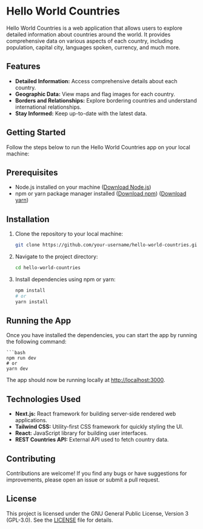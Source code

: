 # Hello World Countries

Hello World Countries is a web application that allows users to explore detailed information about countries around the world. It provides comprehensive data on various aspects of each country, including population, capital city, languages spoken, currency, and much more.

## Features

- **Detailed Information:** Access comprehensive details about each country.
- **Geographic Data:** View maps and flag images for each country.
- **Borders and Relationships:** Explore bordering countries and understand international relationships.
- **Stay Informed:** Keep up-to-date with the latest data.

## Getting Started

Follow the steps below to run the Hello World Countries app on your local machine:

## Prerequisites

- Node.js installed on your machine ([Download Node.js](https://nodejs.org/))
- npm or yarn package manager installed ([Download npm](https://www.npmjs.com/get-npm)) ([Download yarn](https://yarnpkg.com/getting-started/install))

## Installation

1. Clone the repository to your local machine:

   ```bash
   git clone https://github.com/your-username/hello-world-countries.git

2. Navigate to the project directory:

    ```bash
    cd hello-world-countries

3. Install dependencies using npm or yarn:

    ```bash
    npm install
    # or
    yarn install

## Running the App

Once you have installed the dependencies, you can start the app by running the following command:

    ```bash
    npm run dev
    # or
    yarn dev

The app should now be running locally at [http://localhost:3000](http://localhost:3000).

## Technologies Used

- **Next.js:** React framework for building server-side rendered web applications.
- **Tailwind CSS:** Utility-first CSS framework for quickly styling the UI.
- **React:** JavaScript library for building user interfaces.
- **REST Countries API:** External API used to fetch country data.

## Contributing

Contributions are welcome! If you find any bugs or have suggestions for improvements, please open an issue or submit a pull request.

## License

This project is licensed under the GNU General Public License, Version 3 (GPL-3.0). See the [LICENSE](LICENSE) file for details.